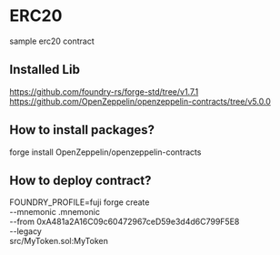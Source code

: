 # ERC20
sample erc20 contract

## Installed Lib
https://github.com/foundry-rs/forge-std/tree/v1.7.1
https://github.com/OpenZeppelin/openzeppelin-contracts/tree/v5.0.0

## How to install packages?
forge install OpenZeppelin/openzeppelin-contracts

## How to deploy contract?
FOUNDRY_PROFILE=fuji forge create \
--mnemonic .mnemonic \
--from 0xA481a2A16C09c60472967ceD59e3d4d6C799F5E8 \
--legacy \
src/MyToken.sol:MyToken
